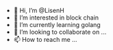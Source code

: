 - 👋 Hi, I’m @LisenH
- 👀 I’m interested in block chain
- 🌱 I’m currently learning golang
- 💞️ I’m looking to collaborate on ...
- 📫 How to reach me ...

<!---
LisenH/LisenH is a ✨ special ✨ repository because its `README.md` (this file) appears on your GitHub profile.
You can click the Preview link to take a look at your changes.
--->
